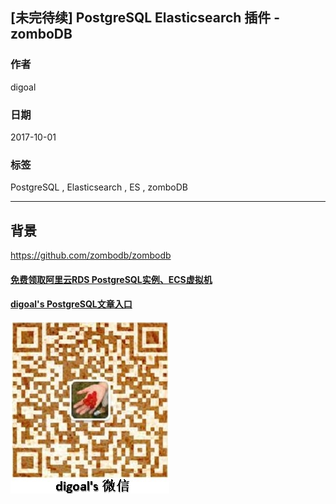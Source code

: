 ## [未完待续] PostgreSQL Elasticsearch 插件 - zomboDB
    
### 作者    
digoal    
    
### 日期    
2017-10-01    
    
### 标签    
PostgreSQL , Elasticsearch , ES , zomboDB  
    
----    
      
## 背景    
    
https://github.com/zombodb/zombodb
  
  
  
  
  
  
  
  
  
  
  
  
  
#### [免费领取阿里云RDS PostgreSQL实例、ECS虚拟机](https://free.aliyun.com/ "57258f76c37864c6e6d23383d05714ea")
  
  
#### [digoal's PostgreSQL文章入口](https://github.com/digoal/blog/blob/master/README.md "22709685feb7cab07d30f30387f0a9ae")
  
  
![digoal's weixin](../pic/digoal_weixin.jpg "f7ad92eeba24523fd47a6e1a0e691b59")
  
  
  
  
  
  
  
